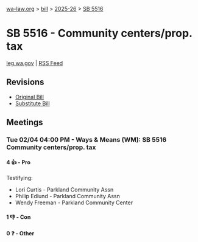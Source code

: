 [wa-law.org](/) > [bill](/bill/) > [2025-26](/bill/2025-26/) > [SB 5516](/bill/2025-26/sb/5516/)

# SB 5516 - Community centers/prop. tax
[leg.wa.gov](https://app.leg.wa.gov/billsummary?BillNumber=5516&Year=2025&Initiative=false) | [RSS Feed](./rss.xml)

## Revisions
* [Original Bill](1/)
* [Substitute Bill](S/)

## Meetings
### Tue 02/04 04:00 PM - Ways & Means (WM): SB 5516 Community centers/prop. tax
#### 4 👍 - Pro
Testifying:
* Lori Curtis - Parkland Community Assn
* Philip Edlund - Parkland Community Assn
* Wendy Freeman - Parkland Community Center

#### 1 👎 - Con

#### 0 ❓ - Other
